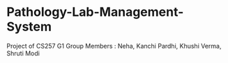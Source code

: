 # Pathology-Lab-Management-System
Project of CS257
G1 Group
Members : Neha, Kanchi Pardhi, Khushi Verma, Shruti Modi
